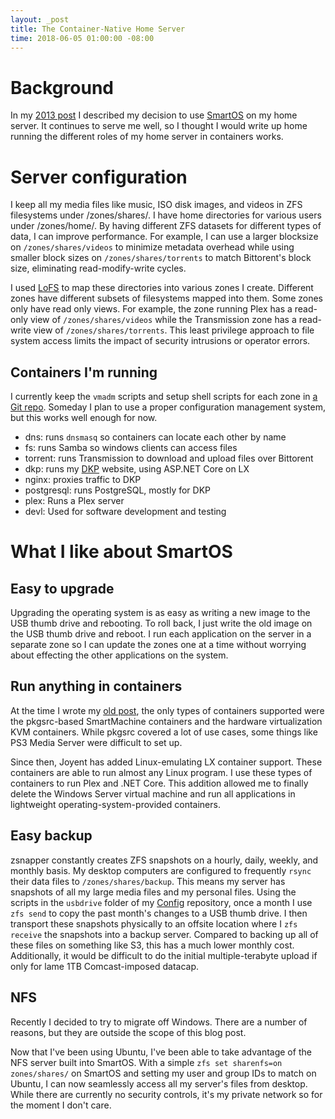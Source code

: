 ```yaml
---
layout: _post
title: The Container-Native Home Server
time: 2018-06-05 01:00:00 -08:00
---
```


# Background

In my [2013 post][OldPost] I described my decision to use [SmartOS][] on my
home server. It continues to serve me well, so I thought I would write up home
running the different roles of my home server in containers works.

# Server configuration

I keep all my media files like music, ISO disk images, and videos in ZFS filesystems under /zones/shares/.
I have home directories for various users under /zones/home/. By having different ZFS datasets
for different types of data, I can improve performance. For example, I can use a larger blocksize
on `/zones/shares/videos` to minimize metadata overhead while using smaller block sizes
on `/zones/shares/torrents` to match Bittorent's block size, eliminating read-modify-write cycles.

I used [LoFS][] to map
these directories into various zones I create. Different zones have different subsets of
filesystems mapped into them. Some zones only have read only views. For example,
the zone running Plex has a read-only view of `/zones/shares/videos` while the Transmission
zone has a read-write view of `/zones/shares/torrents`. This least privilege approach to file
system access limits the impact of security intrusions or operator errors.

## Containers I'm running

I currently keep the `vmadm` scripts and setup shell scripts for each zone in [a Git repo][Config].
Someday I plan to use a proper configuration management system, but this works well enough for now.

* dns: runs `dnsmasq` so containers can locate each other by name
* fs: runs Samba so windows clients can access files
* torrent: runs Transmission to download and upload files over Bittorent
* dkp: runs my [DKP][] website, using ASP.NET Core on LX
* nginx: proxies traffic to DKP
* postgresql: runs PostgreSQL, mostly for DKP
* plex: Runs a Plex server
* devl: Used for software development and testing

# What I like about SmartOS

## Easy to upgrade

Upgrading the operating system is as easy as writing a new image to the USB thumb drive
and rebooting. To roll back, I just write the old image on the USB thumb drive and reboot.
I run each application on the server in a separate zone so I can update
the zones one at a time without worrying about effecting the other applications on the system.

## Run anything in containers

At the time I wrote my [old post][OldPost], the only types of containers supported were
the pkgsrc-based SmartMachine containers and the hardware virtualization KVM containers.
While pkgsrc covered a lot of use cases, some things like PS3 Media Server were difficult to
set up.

Since then, Joyent has added Linux-emulating LX container support. These containers are able to
run almost any Linux program. I use these types of containers to run Plex and .NET Core. This
addition allowed me to finally delete the Windows Server virtual machine and run all applications
in lightweight operating-system-provided containers.

## Easy backup

zsnapper constantly creates ZFS snapshots on a hourly, daily, weekly, and monthly basis.
My desktop computers are configured to frequently `rsync` their data files to
`/zones/shares/backup`. This means my server has snapshots of all my large media files
and my personal files. Using the scripts in the `usbdrive` folder of my [Config][] repository,
once a month I use `zfs send` to copy the past month's changes to a USB thumb drive. I then transport
these snapshots physically to an offsite location where I `zfs receive` the snapshots
into a backup server. Compared to backing up all of these files on something like S3, this has a much lower
monthly cost. Additionally, it would be difficult to do the initial multiple-terabyte upload if only for
lame 1TB Comcast-imposed datacap.

## NFS

Recently I decided to try to migrate off Windows. There are a number of reasons, but they are
outside the scope of this blog post.

Now that I've been using Ubuntu, I've been able to take advantage of the NFS server built into
SmartOS. With a simple `zfs set sharenfs=on zones/shares/` on SmartOS and setting my user and group
IDs to match on Ubuntu, I can now seamlessly access all my server's files from desktop.
While there are currently no security controls, it's my private network so for the moment I don't care.

[OldPost]: /2013/03/10/smartos-home-server.html
[SmartOS]: https://joyent.com/smartos
[Config]:  https://www.github.com/AustinWise/ServerConfiga
[LoFS]:    https://smartos.org/man/7FS/lofs
[DKP]:     https://www.github.com/AustinWise/DinnerKillPoints
